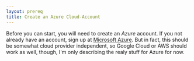 ```yaml
---
layout: prereq
title: Create an Azure Cloud-Account
---
```


Before you can start, you will need to create an _Azure_ account. If you not already have an account, sign up at [Microsoft Azure](https://portal.azure.com). But in fact, this should be somewhat cloud provider independent, so Google Cloud or AWS should work as well, though, I'm only describing the realy stuff for Azure for now.

